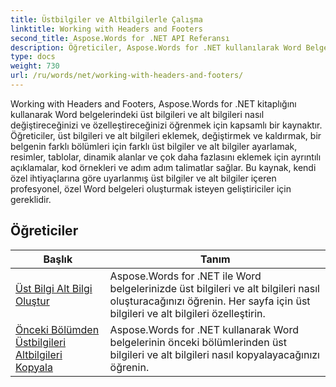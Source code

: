 ```yaml
---
title: Üstbilgiler ve Altbilgilerle Çalışma
linktitle: Working with Headers and Footers
second_title: Aspose.Words for .NET API Referansı
description: Öğreticiler, Aspose.Words for .NET kullanılarak Word Belgesinin önceki bölümünden üstbilgi altbilgisi oluşturmayı ve üstbilgi altbilgisini kopyalamayı içerir.
type: docs
weight: 730
url: /ru/words/net/working-with-headers-and-footers/
---
```


Working with Headers and Footers, Aspose.Words for .NET kitaplığını kullanarak Word belgelerindeki üst bilgileri ve alt bilgileri nasıl değiştireceğinizi ve özelleştireceğinizi öğrenmek için kapsamlı bir kaynaktır. Öğreticiler, üst bilgileri ve alt bilgileri eklemek, değiştirmek ve kaldırmak, bir belgenin farklı bölümleri için farklı üst bilgiler ve alt bilgiler ayarlamak, resimler, tablolar, dinamik alanlar ve çok daha fazlasını eklemek için ayrıntılı açıklamalar, kod örnekleri ve adım adım talimatlar sağlar. Bu kaynak, kendi özel ihtiyaçlarına göre uyarlanmış üst bilgiler ve alt bilgiler içeren profesyonel, özel Word belgeleri oluşturmak isteyen geliştiriciler için gereklidir.


 ## Öğreticiler
| Başlık | Tanım |
| --- | --- |
| [Üst Bilgi Alt Bilgi Oluştur](./create-header-footer/) | Aspose.Words for .NET ile Word belgelerinizde üst bilgileri ve alt bilgileri nasıl oluşturacağınızı öğrenin. Her sayfa için üst bilgileri ve alt bilgileri özelleştirin. |
| [Önceki Bölümden Üstbilgileri Altbilgileri Kopyala](./copy-headers-footers-from-previous-section/) | Aspose.Words for .NET kullanarak Word belgelerinin önceki bölümlerinden üst bilgileri ve alt bilgileri nasıl kopyalayacağınızı öğrenin. |